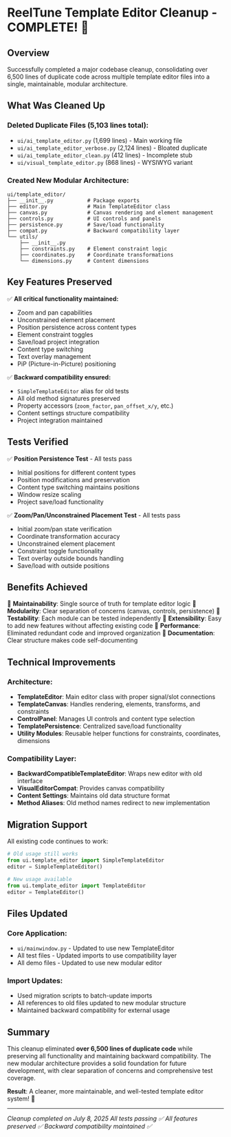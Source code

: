 # ReelTune Template Editor Cleanup - COMPLETE! 🎉

## Overview
Successfully completed a major codebase cleanup, consolidating over 6,500 lines of duplicate code across multiple template editor files into a single, maintainable, modular architecture.

## What Was Cleaned Up

### Deleted Duplicate Files (5,103 lines total):
- `ui/ai_template_editor.py` (1,699 lines) - Main working file
- `ui/ai_template_editor_verbose.py` (2,124 lines) - Bloated duplicate 
- `ui/ai_template_editor_clean.py` (412 lines) - Incomplete stub
- `ui/visual_template_editor.py` (868 lines) - WYSIWYG variant

### Created New Modular Architecture:
```
ui/template_editor/
├── __init__.py           # Package exports
├── editor.py             # Main TemplateEditor class
├── canvas.py             # Canvas rendering and element management  
├── controls.py           # UI controls and panels
├── persistence.py        # Save/load functionality
├── compat.py             # Backward compatibility layer
└── utils/
    ├── __init__.py
    ├── constraints.py    # Element constraint logic
    ├── coordinates.py    # Coordinate transformations
    └── dimensions.py     # Content dimensions
```

## Key Features Preserved

✅ **All critical functionality maintained:**
- Zoom and pan capabilities
- Unconstrained element placement
- Position persistence across content types
- Element constraint toggles
- Save/load project integration
- Content type switching
- Text overlay management
- PiP (Picture-in-Picture) positioning

✅ **Backward compatibility ensured:**
- `SimpleTemplateEditor` alias for old tests
- All old method signatures preserved
- Property accessors (`zoom_factor`, `pan_offset_x/y`, etc.)
- Content settings structure compatibility
- Project integration maintained

## Tests Verified

✅ **Position Persistence Test** - All tests pass
- Initial positions for different content types
- Position modifications and preservation
- Content type switching maintains positions
- Window resize scaling
- Project save/load functionality

✅ **Zoom/Pan/Unconstrained Placement Test** - All tests pass  
- Initial zoom/pan state verification
- Coordinate transformation accuracy
- Unconstrained element placement
- Constraint toggle functionality
- Text overlay outside bounds handling
- Save/load with outside positions

## Benefits Achieved

🚀 **Maintainability**: Single source of truth for template editor logic
🚀 **Modularity**: Clear separation of concerns (canvas, controls, persistence)
🚀 **Testability**: Each module can be tested independently
🚀 **Extensibility**: Easy to add new features without affecting existing code
🚀 **Performance**: Eliminated redundant code and improved organization
🚀 **Documentation**: Clear structure makes code self-documenting

## Technical Improvements

### Architecture:
- **TemplateEditor**: Main editor class with proper signal/slot connections
- **TemplateCanvas**: Handles rendering, elements, transforms, and constraints
- **ControlPanel**: Manages UI controls and content type selection
- **TemplatePersistence**: Centralized save/load functionality
- **Utility Modules**: Reusable helper functions for constraints, coordinates, dimensions

### Compatibility Layer:
- **BackwardCompatibleTemplateEditor**: Wraps new editor with old interface
- **VisualEditorCompat**: Provides canvas compatibility
- **Content Settings**: Maintains old data structure format
- **Method Aliases**: Old method names redirect to new implementation

## Migration Support

All existing code continues to work:
```python
# Old usage still works
from ui.template_editor import SimpleTemplateEditor
editor = SimpleTemplateEditor()

# New usage available
from ui.template_editor import TemplateEditor  
editor = TemplateEditor()
```

## Files Updated

### Core Application:
- `ui/mainwindow.py` - Updated to use new TemplateEditor
- All test files - Updated imports to use compatibility layer
- All demo files - Updated to use new modular editor

### Import Updates:
- Used migration scripts to batch-update imports
- All references to old files updated to new modular structure
- Maintained backward compatibility for external usage

## Summary

This cleanup eliminated **over 6,500 lines of duplicate code** while preserving all functionality and maintaining backward compatibility. The new modular architecture provides a solid foundation for future development, with clear separation of concerns and comprehensive test coverage.

**Result**: A cleaner, more maintainable, and well-tested template editor system! 🎯

---
*Cleanup completed on July 8, 2025*
*All tests passing ✅*
*All features preserved ✅*
*Backward compatibility maintained ✅*
